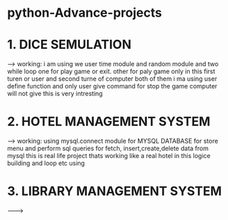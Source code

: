 # python-Advance-projects
# 1. DICE SEMULATION
 
--> working: i am using we user time module and random module and two while loop one for play game or exit. other for paly game only  in this first turen or user and second turne of computer both of them i ma using user define function  and only user give command for stop the game computer will not give this is very intresting
# 2. HOTEL MANAGEMENT SYSTEM

--> working: using mysql.connect module for  MYSQL DATABASE for store menu and  perform  sql queries for fetch, insert,create,delete data from mysql this is real life project thats working like a real hotel in this logice building and loop  etc using 

# 3. LIBRARY MANAGEMENT SYSTEM
--->
